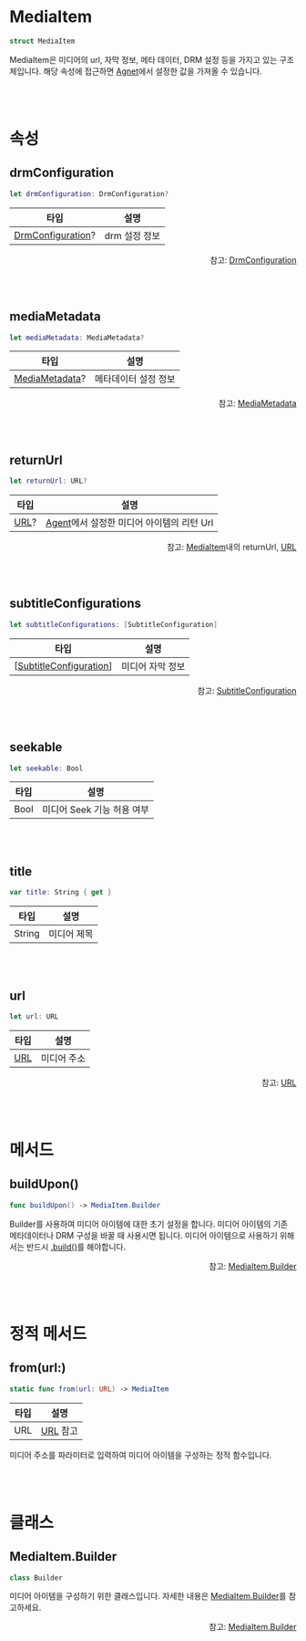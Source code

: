 # MediaItem

```swift
struct MediaItem
```

MediaItem은 미디어의 url, 자막 정보, 메타 데이터, DRM 설정 등을 가지고 있는 구조체입니다. 해당 속성에 접근하면 [Agnet](../../../agent/home.md)에서 설정한 값을 가져올 수 있습니다.

<br><br>
# 속성

## drmConfiguration

```swift
let drmConfiguration: DrmConfiguration?
```
|타입|설명|
|:--:|--|
|[DrmConfiguration](../drm-configuration/home.md)?| drm 설정 정보 |

<div align="right">
참고: <a href="../drm-configuration/home.md">DrmConfiguration</a>
</div>

<br><br>
## mediaMetadata

```swift
let mediaMetadata: MediaMetadata?
```
|타입|설명|
|:--:|--|
|[MediaMetadata](../media-metadata/home.md)?|메타데이터 설정 정보|

<div align="right">
참고: <a href="../media-metadata/home.md">MediaMetadata</a>
</div>

<br><br>
## returnUrl

```swift
let returnUrl: URL?
```
|타입|설명|
|:--:|--|
|[URL](https://developer.apple.com/documentation/foundation/url)?|[Agent](../../../agent/home.md)에서 설정한 미디어 아이템의 리턴 Url|

<div align="right">
참고: <a href="../../../agent/home.md#mediaitem">MediaItem</a>내의 returnUrl, 
<a href="https://developer.apple.com/documentation/foundation/url">URL</a>
</div>

<br><br>
## subtitleConfigurations

```swift
let subtitleConfigurations: [SubtitleConfiguration]
```
|타입|설명|
|:--:|--|
|\[[SubtitleConfiguration](../subtitle-configuration/home.md)\]| 미디어 자막 정보|

<div align="right">
참고: <a href="../subtitle-configuration/home.md">SubtitleConfiguration</a>
</div>

<br><br>
## seekable

```swift
let seekable: Bool
```
|타입|설명|
|:--:|--|
|Bool|미디어 Seek 기능 허용 여부|

<br><br>
## title

```swift
var title: String { get }
```
|타입|설명|
|:--:|--|
|String|미디어 제목|

<br><br>
## url

```swift
let url: URL
```
|타입|설명|
|:--:|--|
|[URL](https://developer.apple.com/documentation/foundation/url)|미디어 주소|

<div align="right">
참고: <a href="https://developer.apple.com/documentation/foundation/url">URL</a>
</div>

<br><br>
# 메서드

## buildUpon()

```swift
func buildUpon() -> MediaItem.Builder
```
Builder를 사용하여 미디어 아이템에 대한 초기 설정을 합니다. 미디어 아이템의 기존 메타데이터나 DRM 구성을 바꿀 때 사용시면 됩니다. 미디어 아이템으로 사용하기 위해서는 반드시 [.build()](../../class/media-item-builder/home.md#build)를 해야합니다.
<div align="right">
참고: <a href="#builder">MediaItem.Builder</a>
</div>

<br><br>
# 정적 메서드 

## from(url:)

```swift
static func from(url: URL) -> MediaItem
```

|타입|설명|
|:--:|:--:|
|URL|[URL](https://developer.apple.com/documentation/foundation/url) 참고|

미디어 주소를 파라미터로 입력하여 미디어 아이템을 구성하는 정적 함수입니다.

<br><br>
# 클래스

## MediaItem.Builder

```swift
class Builder
```

미디어 아이템을 구성하기 위한 클래스입니다. 자세한 내용은 [MediaItem.Builder](../../class/media-item-builder/home.md)를 참고하세요.

<div align="right">
참고: <a href="../../class/media-item-builder/home.md">MediaItem.Builder</a>
</div>
